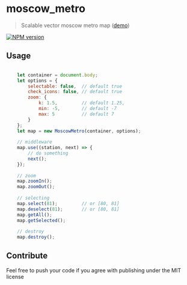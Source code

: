 # moscow_metro
> Scalable vector moscow metro map ([demo](https://philosophocat.github.io/moscow_metro/))

[![NPM version](https://badge.fury.io/js/moscow_metro.svg)](https://www.npmjs.com/package/moscow_metro)

## Usage

```javascript

    let container = document.body;
    let options = {
        selectable: false,  // default true
        check_icons: false, // default true
        zoom: {
            k: 1.5,         // default 1.25,
            min: -5,        // default -7
            max: 5          // default 7
        }
    };
    let map = new MoscowMetro(container, options);
    
    // middleware
    map.use((station, next) => {
        // do something
        next();
    });
    
    // zoom
    map.zoomIn();
    map.zoomOut();
    
    // selecting
    map.select(81);         // or [80, 81]
    map.deselect(81);       // or [80, 81] 
    map.getAll();
    map.getSelected();
    
    // destroy
    map.destroy();
```

## Contribute

Feel free to push your code if you agree with publishing under the MIT license

